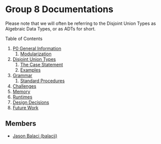 # Group 8 Documentations

Please note that we will often be referring to the Disjoint Union Types as Algebraic Data Types, or as ADTs for short.

Table of Contents
1. <a href="P0.md">P0 General Information</a>
   1. <a href="MODULARIZATION.md">Modularization</a>
2. <a href="DISJOINT_UNION_TYPES.md">Disjoint Union Types</a>
   1. <a href="CASE_STATEMENT.md">The Case Statement</a>
   2. <a href="EXAMPLES.md">Examples</a>
3. <a href="GRAMMAR.md">Grammar</a>
   1. <a href="STANDARD_PROCEDURES.md">Standard Procedures</a>
4. <a href="CHALLENGES.md">Challenges</a>
5. <a href="MEMORY.md">Memory</a>
6.  <a href="RUNTIMES.md">Runtimes</a>
7.  <a href="DESIGN_DECISIONS.md">Design Decisions</a>
8.  <a href="Future Work.md">Future Work</a>

## Members
* [Jason Balaci (balacij)](mailto:balacij@mcmaster.ca)
